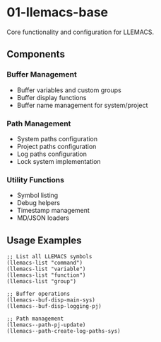 <!-- ---
!-- title: 2025-01-04 11:51:03
!-- author: ywata-note-win
!-- date: /home/ywatanabe/proj/llemacs/llemacs.el/01-llemacs-base/README.md
!-- --- -->

# 01-llemacs-base
Core functionality and configuration for LLEMACS.

## Components
### Buffer Management
- Buffer variables and custom groups
- Buffer display functions
- Buffer name management for system/project

### Path Management
- System paths configuration
- Project paths configuration
- Log paths configuration
- Lock system implementation

### Utility Functions
- Symbol listing
- Debug helpers
- Timestamp management
- MD/JSON loaders

## Usage Examples
```elisp
;; List all LLEMACS symbols
(llemacs-list "command")
(llemacs-list "variable") 
(llemacs-list "function")
(llemacs-list "group")

;; Buffer operations
(llemacs--buf-disp-main-sys)
(llemacs--buf-disp-logging-pj)

;; Path management 
(llemacs--path-pj-update)
(llemacs--path-create-log-paths-sys)